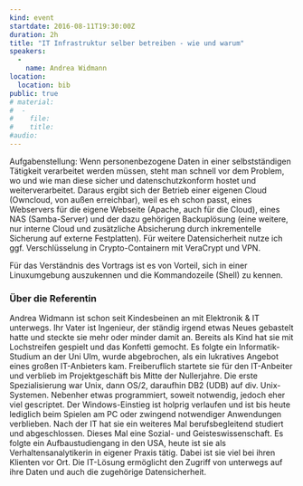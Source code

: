 ```yaml
---
kind: event
startdate: 2016-08-11T19:30:00Z
duration: 2h
title: "IT Infrastruktur selber betreiben - wie und warum"
speakers:
  -
    name: Andrea Widmann
location:
  location: bib
public: true
# material:
#  -
#    file:
#    title:
#audio:
---
```

Aufgabenstellung: Wenn personenbezogene Daten in einer selbstständigen
Tätigkeit verarbeitet werden müssen, steht man schnell vor dem Problem,
wo und wie man diese sicher und datenschutzkonform hostet und
weiterverarbeitet.
Daraus ergibt sich der Betrieb einer eigenen Cloud (Owncloud, von außen
erreichbar), weil es eh schon passt, eines Webservers für die eigene
Webseite (Apache, auch für die Cloud), eines NAS (Samba-Server) und der
dazu gehörigen Backuplösung (eine weitere, nur interne Cloud und
zusätzliche Absicherung durch inkrementelle Sicherung auf externe
Festplatten). Für weitere Datensicherheit nutze ich ggf. Verschlüsselung
in Crypto-Containern mit VeraCrypt und VPN.

Für das Verständnis des Vortrags ist es von Vorteil, sich in einer
Linuxumgebung auszukennen und die Kommandozeile (Shell) zu kennen.

### Über die Referentin

Andrea Widmann ist schon seit Kindesbeinen an mit Elektronik & IT
unterwegs. Ihr Vater ist Ingenieur, der ständig irgend etwas Neues
gebastelt hatte und steckte sie mehr oder minder damit an. Bereits als
Kind hat sie mit Lochstreifen gespielt und das Konfetti gemocht. Es
folgte ein Informatik-Studium an der Uni Ulm, wurde abgebrochen, als ein
lukratives Angebot eines großen IT-Anbieters kam.
Freiberuflich startete sie für den IT-Anbeiter und verblieb im
Projektgeschäft bis Mitte der Nullerjahre. Die erste Spezialisierung war
Unix, dann OS/2, daraufhin DB2 (UDB) auf div. Unix-Systemen. Nebenher
etwas programmiert, soweit notwendig, jedoch eher viel gescriptet. Der
Windows-Einstieg ist holprig verlaufen und ist bis heute lediglich beim
Spielen am PC oder zwingend notwendiger Anwendungen verblieben. Nach der
IT hat sie ein weiteres Mal berufsbegleitend studiert und abgeschlossen.
Dieses Mal eine Sozial- und
Geisteswissenschaft. Es folgte ein Aufbaustudiengang in den USA, heute
ist sie als Verhaltensanalytikerin in eigener Praxis tätig. Dabei ist
sie viel bei ihren Klienten vor Ort. Die IT-Lösung ermöglicht den
Zugriff von unterwegs auf ihre Daten und auch die zugehörige
Datensicherheit.
